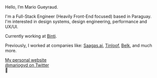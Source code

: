 Hello, I’m Mario Gueyraud.

I'm a Full-Stack Engineer (Heavily Front-End focused) based in Paraguay. I'm interested in design systems, design engineering, performance and UX/UI.

Currently working at [Binti](https://binti.com/).

Previously, I worked at companies like: [Saagas.ai](https://saagas.ai), [Tinloof](https://tinloof.com), [Belk](https://belk.com), and much more.

[My personal website](https://mariogyd.com) <br />
[@mariogyd on Twitter](https://twitter.com/mariogyd)<br />
💪
